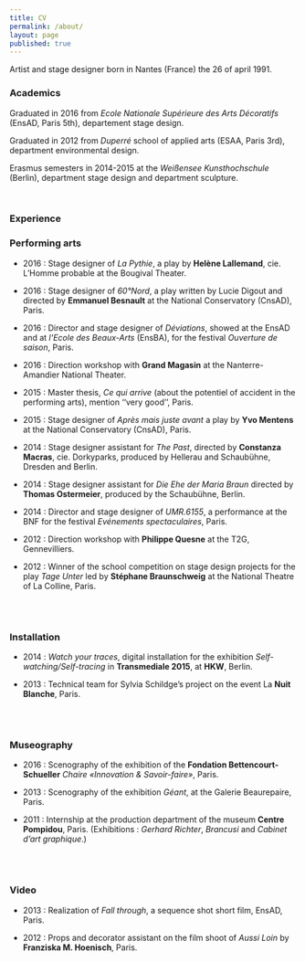 ```yaml
---
title: CV
permalink: /about/
layout: page
published: true
---
```


Artist and stage designer born in Nantes (France) the 26 of april 1991.

### **Academics**
Graduated in 2016 from _Ecole Nationale Supérieure des Arts Décoratifs_ (EnsAD, Paris 5th), departement stage design.

Graduated in 2012 from _Duperré_ school of applied arts (ESAA, Paris 3rd), department environmental design.

Erasmus semesters in 2014-2015 at the _Weißensee Kunsthochschule_ (Berlin), department stage design and department sculpture.
<br>
 
<br>

### **Experience**

### Performing arts

* 2016 : Stage designer of _La Pythie_, a play by **Helène Lallemand**, cie. L’Homme probable at the Bougival Theater.

* 2016 : Stage designer of _60°Nord_, a play written by Lucie Digout and directed by **Emmanuel Besnault** at the National Conservatory (CnsAD), Paris.

* 2016 : Director and stage designer of _Déviations_, showed at the EnsAD and at _l'Ecole des Beaux-Arts_  (EnsBA), for the festival _Ouverture de saison_,  Paris.

* 2016 : Direction workshop with **Grand Magasin** at the Nanterre-Amandier National Theater.

* 2015 : Master thesis, _Ce qui arrive_ (about the potentiel of accident in the performing arts), mention ‘‘very good’’, Paris.

* 2015 : Stage designer of _Après mais juste avant_ a play by **Yvo Mentens** at the National Conservatory (CnsAD), Paris. 

* 2014 : Stage designer assistant for _The Past_, directed by **Constanza Macras**, cie. Dorkyparks, produced by Hellerau and Schaubühne, Dresden and Berlin.

* 2014 : Stage designer assistant for _Die Ehe der Maria Braun_  directed by **Thomas Ostermeier**, produced by the Schaubühne, Berlin.

* 2014 : Director and stage designer of _UMR.6155_, a performance at the BNF for the festival _Evénements spectaculaires_, Paris.

* 2012 : Direction workshop with **Philippe Quesne** at the T2G, Gennevilliers.

* 2012 : Winner of the school competition on stage design projects for the play _Tage Unter_ led by **Stéphane Braunschweig** at the National Theatre of La Colline, Paris.
<br>
 
<br>

### Installation

* 2014 : _Watch your traces_, digital installation for the exhibition _Self-watching/Self-tracing_ in **Transmediale 2015**, at **HKW**, Berlin. 

* 2013 : Technical team for Sylvia Schildge’s project on the event La **Nuit Blanche**, Paris.
<br>
 
<br>

### Museography

* 2016 : Scenography of the exhibition of the **Fondation Bettencourt-Schueller** _Chaire «Innovation & Savoir-faire»_, Paris.

* 2013 : Scenography of the exhibition _Géant_, at the Galerie Beaurepaire, Paris.

* 2011 : Internship at the production department of the museum **Centre Pompidou**, Paris. (Exhibitions : _Gerhard Richter_, _Brancusi_ and _Cabinet d’art graphique_.)
<br>
 
<br>

### Video

* 2013 : Realization of _Fall through_, a sequence shot short film, EnsAD, Paris.

* 2012 : Props and decorator assistant on the film shoot of _Aussi Loin_ by **Franziska M. Hoenisch**, Paris.

